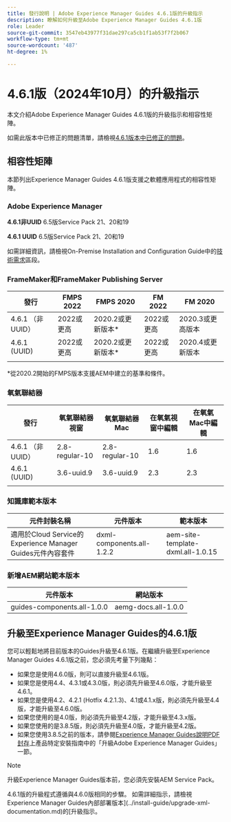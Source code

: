 ```yaml
---
title: 發行說明 | Adobe Experience Manager Guides 4.6.1版的升級指示
description: 瞭解如何升級至Adobe Experience Manager Guides 4.6.1版
role: Leader
source-git-commit: 3547eb43977f31dae297ca5cb1f1ab53f7f2b067
workflow-type: tm+mt
source-wordcount: '487'
ht-degree: 1%

---
```


# 4.6.1版（2024年10月）的升級指示

本文介紹Adobe Experience Manager Guides 4.6.1版的升級指示和相容性矩陣。

如需此版本中已修正的問題清單，請檢視[4.6.1版本中已修正的問題](fixed-issues-4-6-1.md)。

## 相容性矩陣

本節列出Experience Manager Guides 4.6.1版支援之軟體應用程式的相容性矩陣。

### Adobe Experience Manager

**4.6.1非UUID**
6.5版Service Pack 21、20和19

**4.6.1 UUID**
6.5版Service Pack 21、20和19

如需詳細資訊，請檢視On-Premise Installation and Configuration Guide中的[技術需求](../install-guide/download-install-technical-requirements.md)區段。

### FrameMaker和FrameMaker Publishing Server

| 發行 | FMPS 2022 | FMPS 2020 | FM 2022 | FM 2020 |
| --- | --- | --- | --- | --- |
| 4.6.1 （非UUID） | 2022或更高 | 2020.2或更新版本* | 2022或更高 | 2020.3或更高版本 |
| 4.6.1 (UUID) | 2022或更高 | 2020.2或更新版本* | 2022或更高 | 2020.4或更新版本 |
| | | | |

*從2020.2開始的FMPS版本支援AEM中建立的基準和條件。

### 氧氣聯結器

| 發行 | 氧氣聯結器視窗 | 氧氣聯結器Mac | 在氧氣視窗中編輯 | 在氧氣Mac中編輯 |
| --- | --- | --- |--- |--- |
| 4.6.1 （非UUID） | 2.8-regular-10 | 2.8-regular-10 | 1.6 | 1.6 |
| 4.6.1 (UUID) | 3.6-uuid.9 | 3.6-uuid.9 | 2.3 | 2.3 |
|  |  |   |

### 知識庫範本版本

| 元件封裝名稱 | 元件版本 | 範本版本 |
|---|---|---|
| 適用於Cloud Service的Experience Manager Guides元件內容套件 | dxml-components.all-1.2.2 | aem-site-template-dxml.all-1.0.15 |

### 新增AEM網站範本版本


| 元件版本 | 網站版本 |
|---|---|
| guides-components.all-1.0.0 | aemg-docs.all-1.0.0 |

## 升級至Experience Manager Guides的4.6.1版

您可以輕鬆地將目前版本的Guides升級至4.6.1版。在繼續升級至Experience Manager Guides 4.6.1版之前，您必須先考量下列幾點：

- 如果您是使用4.6.0版，則可以直接升級至4.6.1版。
- 如果您是使用4.4、4.3.1或4.3.0版，則必須先升級至4.6.0版，才能升級至4.6.1。
- 如果您是使用4.2、4.2.1 (Hotfix 4.2.1.3)、4.1或4.1.x版，則必須先升級至4.4版，才能升級至4.6.0版。
- 如果您使用的是4.0版，則必須先升級至4.2版，才能升級至4.3.x版。
- 如果您使用的是3.8.5版，則必須先升級至4.0版，才能升級至4.2版。
- 如果您使用3.8.5之前的版本，請參閱[Experience Manager Guides說明PDF封存](https://helpx.adobe.com/xml-documentation-for-experience-manager/archive.html)上產品特定安裝指南中的「升級Adobe Experience Manager Guides」一節。

>[!NOTE]
>
>升級Experience Manager Guides版本前，您必須先安裝AEM Service Pack。

4.6.1版的升級程式遵循與4.6.0版相同的步驟。 如需詳細指示，請檢視Experience Manager Guides內部部署版本](../install-guide/upgrade-xml-documentation.md)的[升級指示。
